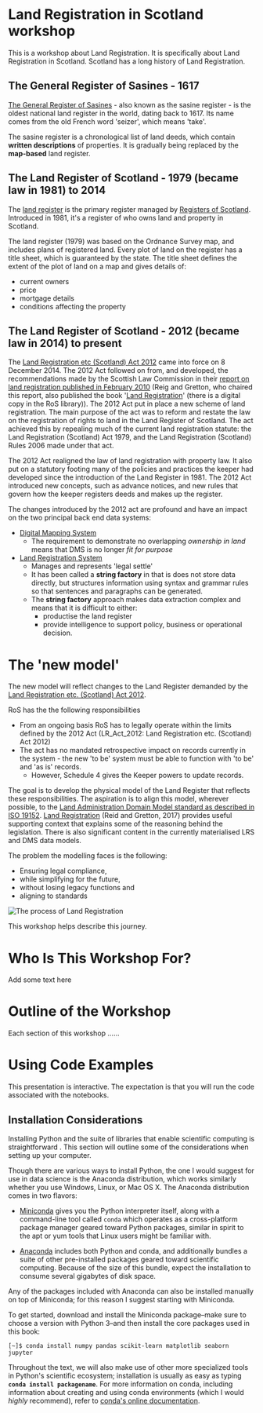 

# Land Registration in Scotland workshop


This is a workshop about Land Registration. It is specifically about Land Registration in Scotland. Scotland has a long history of Land Registration. 

## The General Register of Sasines - 1617

[The General Register of Sasines](https://www.ros.gov.uk/services/registration/sasine-register) - also known as the sasine register - is the oldest national land register in the world, dating back to 1617. Its name comes from the old French word 'seizer', which means 'take'.

The sasine register is a chronological list of land deeds, which contain **written descriptions** of properties. It is gradually being replaced by the **map-based** land register.

## The Land Register of Scotland - 1979 (became law in 1981) to 2014

The [land register](https://www.ros.gov.uk/services/registration/land-register) is the primary register managed by [Registers of Scotland](https://www.ros.gov.uk/). Introduced in 1981, it's a register of who owns land and property in Scotland.

The land register (1979) was based on the Ordnance Survey map, and includes plans of registered land. Every plot of land on the register has a title sheet, which is guaranteed by the state. The title sheet defines the extent of the plot of land on a map and gives details of:

* current owners
* price
* mortgage details
* conditions affecting the property

## The Land Register of Scotland - 2012 (became law in 2014) to present

The [Land Registration etc (Scotland) Act 2012](http://www.legislation.gov.uk/asp/2012/5/introduction/enacted) came into force on 8 December 2014. The 2012 Act followed on from, and developed, the recommendations made by the Scottish Law Commission in their [report on land registration published in February 2010](http://www.scotlawcom.gov.uk/files/1112/7979/8376/rep222v1.pdf) (Reig and Gretton, who chaired this report, also published the book '[Land Registration](http://www.avizandum.co.uk/content/land-registration)' (there is a digital copy in the RoS library)). The 2012 Act put in place a new scheme of land registration. The main purpose of the act was to reform and restate the law on the registration of rights to land in the Land Register of Scotland. The act achieved this by repealing much of the current land registration statute: the Land Registration (Scotland) Act 1979, and the Land Registration (Scotland) Rules 2006 made under that act.

The 2012 Act realigned the law of land registration with property law. It also put on a statutory footing many of the policies and practices the keeper had developed since the introduction of the Land Register in 1981. The 2012 Act introduced new concepts, such as advance notices, and new rules that govern how the keeper registers deeds and makes up the register.

The changes introduced by the 2012 act are profound and have an impact on the two principal back end data systems:

* [Digital Mapping System](http://netconfluence1.core.rosdev.org.uk/display/AR/DMS+-+Digital+Mapping+System)
    * The requirement to demonstrate no overlapping *ownership in land* means that DMS is no longer *fit for purpose*
* [Land Registration System](http://netconfluence1.core.rosdev.org.uk/display/AR/LRS+-+Land+Registration+System)
    * Manages and represents 'legal settle'
    * It has been called a **string factory** in that is does not store data directly, but structures information using syntax and grammar rules so that sentences and paragraphs can be generated.
    * The **string factory** approach makes data extraction complex and means that it is difficult to either:
        * productise the land register
        * provide intelligence to support policy, business or operational decision. 




# The 'new model'

The new model will reflect changes to the Land Register demanded by the [Land Registration etc. (Scotland) Act 2012](http://www.legislation.gov.uk/asp/2012/5/introduction/enacted). 

RoS has the the following responsibilities

* From an ongoing basis RoS has to legally operate within the limits defined by the 2012 Act (LR_Act_2012: Land Registration etc. (Scotland) Act 2012) 
* The act has no mandated retrospective impact on records currently in the system - the new 'to be' system must be able to function with 'to be' and 'as is' records. 
    * However, Schedule 4 gives the Keeper powers to update records.

The goal is to develop the physical model of the Land Register that reflects these responsibilities. The aspiration is to align this model, wherever possible, to the [Land Administration Domain Model standard as described in ISO 19152](https://www.iso.org/standard/51206.html). [Land Registration](http://www.avizandum.co.uk/content/land-registration) (Reid and Gretton, 2017) provides useful supporting context that explains some of the reasoning behind the legislation. There is also significant content in the currently materialised LRS and DMS data models. 

The problem the modelling faces is the following:

* Ensuring legal compliance,
* while simplifying for the future,
* without losing legacy functions and
* aligning to standards


![The process of Land Registration](../notebooks/figures/example.png)

This workshop helps describe this journey.


# Who Is This Workshop For?

Add some text here

# Outline of the Workshop

Each section of this workshop ......

# Using Code Examples

This presentation is interactive. The expectation is that you will run the code associated with the notebooks. 

## Installation Considerations

Installing Python and the suite of libraries that enable scientific computing is straightforward . This section will outline some of the considerations when setting up your computer.

Though there are various ways to install Python, the one I would suggest for use in data science is the Anaconda distribution, which works similarly whether you use Windows, Linux, or Mac OS X.
The Anaconda distribution comes in two flavors:

- [Miniconda](http://conda.pydata.org/miniconda.html) gives you the Python interpreter itself, along with a command-line tool called ``conda`` which operates as a cross-platform package manager geared toward Python packages, similar in spirit to the apt or yum tools that Linux users might be familiar with.

- [Anaconda](https://www.continuum.io/downloads) includes both Python and conda, and additionally bundles a suite of other pre-installed packages geared toward scientific computing. Because of the size of this bundle, expect the installation to consume several gigabytes of disk space.

Any of the packages included with Anaconda can also be installed manually on top of Miniconda; for this reason I suggest starting with Miniconda.

To get started, download and install the Miniconda package–make sure to choose a version with Python 3–and then install the core packages used in this book:

```
[~]$ conda install numpy pandas scikit-learn matplotlib seaborn jupyter
```

Throughout the text, we will also make use of other more specialized tools in Python's scientific ecosystem; installation is usually as easy as typing **``conda install packagename``**.
For more information on conda, including information about creating and using conda environments (which I would *highly* recommend), refer to [conda's online documentation](http://conda.pydata.org/docs/).



